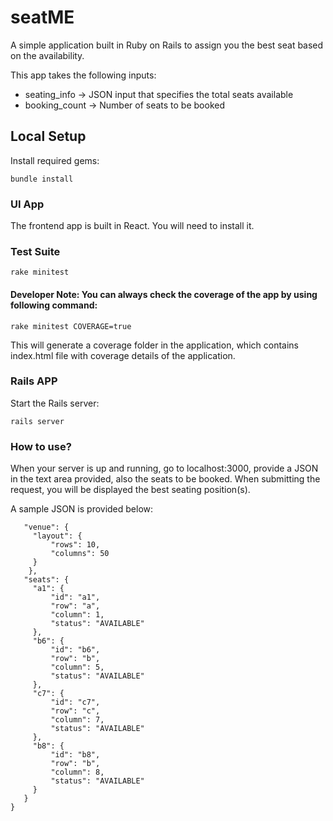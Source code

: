 # seatME

A simple application built in Ruby on Rails to assign you the best seat based on the availability.

This app takes the following inputs:
 - seating_info -> JSON input that specifies the total seats available
 - booking_count -> Number of seats to be booked

## Local Setup

Install required gems:

    bundle install

### UI App

The frontend app is built in React. You will need to install it.

### Test Suite

    rake minitest

#### Developer Note: You can always check the coverage of the app by using following command:

    rake minitest COVERAGE=true

This will generate a coverage folder in the application, which contains index.html file with coverage details of the application. 

### Rails APP

Start the Rails server:

    rails server

### How to use?

When your server is up and running, go to localhost:3000, provide a JSON in the text area provided, also the seats to be booked. When submitting the request, you will be displayed the best seating position(s).

A sample JSON is provided below:

   ```{
      "venue": {
        "layout": {
            "rows": 10,
            "columns": 50
        }
       },
      "seats": {
        "a1": {
            "id": "a1",
            "row": "a",
            "column": 1,
            "status": "AVAILABLE"
        },
        "b6": {
            "id": "b6",
            "row": "b",
            "column": 5,
            "status": "AVAILABLE"
        },
        "c7": {
            "id": "c7",
            "row": "c",
            "column": 7,
            "status": "AVAILABLE"
        },
        "b8": {
            "id": "b8",
            "row": "b",
            "column": 8,
            "status": "AVAILABLE"
        }
      }
   }
   ```
